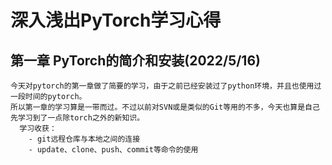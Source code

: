 # 深入浅出PyTorch学习心得
## 第一章 PyTorch的简介和安装(2022/5/16)
    今天对pytorch的第一章做了简要的学习，由于之前已经安装过了python环境，并且也使用过一段时间的pytorch。
    所以第一章的学习算是一带而过。不过以前对SVN或是类似的Git等用的不多，今天也算是自己先学习到了一点除torch之外的新知识。
      学习收获：
        - git远程仓库与本地之间的连接
        - update、clone、push、commit等命令的使用
    
    
